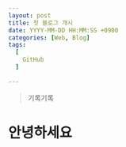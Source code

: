 ```yaml
---
layout: post
title: 첫 블로그 개시
date: YYYY-MM-DD HH:MM:SS +0900
categories: [Web, Blog]
tags:
  [
    GitHub
  ]
  
---
```


> 기록기록
# 안녕하세요